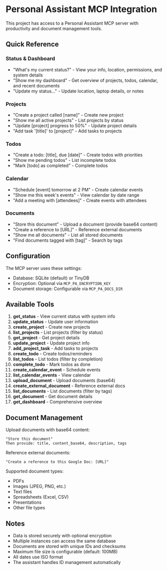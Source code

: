 # Personal Assistant MCP Integration

This project has access to a Personal Assistant MCP server with productivity and document management tools.

## Quick Reference

### Status & Dashboard
- "What's my current status?" - View your info, location, permissions, and system details
- "Show me my dashboard" - Get overview of projects, todos, calendar, and recent documents
- "Update my status..." - Update location, laptop details, or notes

### Projects
- "Create a project called [name]" - Create new project
- "Show me all active projects" - List projects by status
- "Update [project] progress to 50%" - Update project details
- "Add task '[title]' to [project]" - Add tasks to projects

### Todos
- "Create a todo: [title], due [date]" - Create todos with priorities
- "Show me pending todos" - List incomplete todos
- "Mark [todo] as completed" - Complete todos

### Calendar
- "Schedule [event] tomorrow at 2 PM" - Create calendar events
- "Show me this week's events" - View calendar by date range
- "Add a meeting with [attendees]" - Create events with attendees

### Documents
- "Store this document" - Upload a document (provide base64 content)
- "Create a reference to [URL]" - Reference external documents
- "Show me all documents" - List all stored documents
- "Find documents tagged with [tag]" - Search by tags

## Configuration

The MCP server uses these settings:
- Database: SQLite (default) or TinyDB
- Encryption: Optional via `MCP_PA_ENCRYPTION_KEY`
- Document storage: Configurable via `MCP_PA_DOCS_DIR`

## Available Tools

1. **get_status** - View current status with system info
2. **update_status** - Update user information
3. **create_project** - Create new projects
4. **list_projects** - List projects (filter by status)
5. **get_project** - Get project details
6. **update_project** - Update project info
7. **add_project_task** - Add tasks to projects
8. **create_todo** - Create todos/reminders
9. **list_todos** - List todos (filter by completion)
10. **complete_todo** - Mark todos as done
11. **create_calendar_event** - Schedule events
12. **list_calendar_events** - View calendar
13. **upload_document** - Upload documents (base64)
14. **create_external_document** - Reference external docs
15. **list_documents** - List documents (filter by tags)
16. **get_document** - Get document details
17. **get_dashboard** - Comprehensive overview

## Document Management

Upload documents with base64 content:
```
"Store this document"
Then provide: title, content_base64, description, tags
```

Reference external documents:
```
"Create a reference to this Google Doc: [URL]"
```

Supported document types:
- PDFs
- Images (JPEG, PNG, etc.)
- Text files
- Spreadsheets (Excel, CSV)
- Presentations
- Other file types

## Notes

- Data is stored securely with optional encryption
- Multiple instances can access the same database
- Documents are stored with unique IDs and checksums
- Maximum file size is configurable (default: 100MB)
- All dates use ISO format
- The assistant handles ID management automatically
